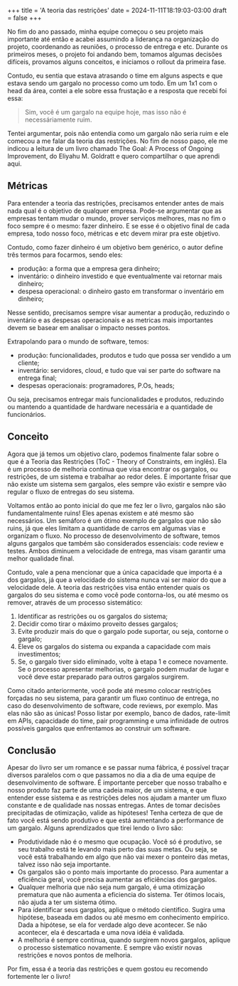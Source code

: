 +++
title = 'A teoria das restrições'
date = 2024-11-11T18:19:03-03:00
draft = false
+++

No fim do ano passado, minha equipe começou o seu projeto mais importante até então e acabei assumindo a liderança na organização do projeto, coordenando as reuniões, o processo de entrega e etc. Durante os primeiros meses, o projeto foi andando bem, tomamos algumas decisões difíceis, provamos alguns conceitos, e iniciamos o rollout da primeira fase.

Contudo, eu sentia que estava atrasando o time em alguns aspects e que estava sendo um gargalo no processo como um todo. Em um 1x1 com o head da área, contei a ele sobre essa frustação e a resposta que recebi foi essa: 

> Sim, você é um gargalo na equipe hoje, mas isso não é necessáriamente ruim.

Tentei argumentar, pois não entendia como um gargalo não seria ruim e ele comecou a me falar da teoria das restrições. No fim de nosso papo, ele me indicou a leitura de um livro chamado The Goal: A Process of Ongoing Improvement, do Eliyahu M. Goldratt e quero compartilhar o que aprendi aqui.

## Métricas

Para entender a teoria das restrições, precisamos entender antes de mais nada qual é o objetivo de qualquer empresa. Pode-se argumentar que as empresas tentam mudar o mundo, prover serviços melhores, mas no fim o foco sempre é o mesmo: fazer dinheiro. E se esse é o objetivo final de cada empresa, todo nosso foco, métricas e etc devem mirar pra este objetivo. 

Contudo, como fazer dinheiro é um objetivo bem genérico, o autor define três termos para focarmos, sendo eles:
- produção: a forma que a empresa gera dinheiro;
- inventário: o dinheiro investido e que eventualmente vai retornar mais dinheiro;
- despesa operacional: o dinheiro gasto em transformar o inventário em dinheiro;

Nesse sentido, precisamos sempre visar aumentar a produção, reduzindo o inventário e as despesas operacionais e as metricas mais importantes devem se basear em analisar o impacto nesses pontos.

Extrapolando para o mundo de software, temos:
- produção: funcionalidades, produtos e tudo que possa ser vendido a um cliente;
- inventário: servidores, cloud, e tudo que vai ser parte do software na entrega final;
- despesas operacionais: programadores, P.Os, heads;

Ou seja, precisamos entregar mais funcionalidades e produtos, reduzindo ou mantendo a quantidade de hardware necessária e a quantidade de funcionários.

## Conceito

Agora que já temos um objetivo claro, podemos finalmente falar sobre o que é a Teoria das Restrições (ToC - Theory of Constraints, em inglês). Ela é um processo de melhoria continua que visa encontrar os gargalos, ou restrições, de um sistema e trabalhar ao redor deles. É importante frisar que não existe um sistema sem gargalos, eles sempre vão existir e sempre vão regular o fluxo de entregas do seu sistema.

Voltamos então ao ponto inicial do que me fez ler o livro, gargalos não são fundamentalmente ruins! Eles apenas existem e até mesmo são necessários. Um semáforo é um ótimo exemplo de gargalos que não são ruins, já que eles limitam a quantidade de carros em algumas vias e organizam o fluxo. No processo de desenvolvimento de software, temos alguns gargalos que também são considerados essenciais: code review e testes. Ambos diminuem a velocidade de entrega, mas visam garantir uma melhor qualidade final.

Contudo, vale a pena mencionar que a única capacidade que importa é a dos gargalos, já que a velocidade do sistema nunca vai ser maior do que a velocidade dele. A teoria das restrições visa então entender quais os gargalos do seu sistema e como você pode contorna-los, ou até mesmo os remover, através de um processo sistemático:
1. Identificar as restrições ou os gargalos do sistema;
2. Decidir como tirar o máximo proveito desses gargalos;
3. Evite produzir mais do que o gargalo pode suportar, ou seja, contorne o gargalo;
4. Eleve os gargalos do sistema ou expanda a capacidade com mais investimentos;
5. Se, o gargalo tiver sido eliminado, volte à etapa 1 e comece novamente. Se o processo apresentar melhorias, o gargalo podem mudar de lugar e você deve estar preparado para outros gargalos surgirem.

Como citado anteriormente, você pode até mesmo colocar restrições forçadas no seu sistema, para garantir um fluxo continuo de entrega, no caso do desenvolvimento de software, code reviews, por exemplo. Mas elas não são as únicas! Posso listar por exemplo, banco de dados, rate-limit em APIs, capacidade do time, pair programming e uma infinidade de outros possíveis gargalos que enfrentamos ao construir um software.

## Conclusão

Apesar do livro ser um romance e se passar numa fábrica, é possível traçar diversos paralelos com o que passamos no dia a dia de uma equipe de desenvolvimento de software. É importante perceber que nosso trabalho e nosso produto faz parte de uma cadeia maior, de um sistema, e que entender esse sistema e as restrições deles nos ajudam a manter um fluxo constante e de qualidade nas nossas entregas. Antes de tomar decisões precipitadas de otimização, valide as hipóteses! Tenha certeza de que de fato você está sendo produtivo e que está aumentando a performance de um gargalo. Alguns aprendizados que tirei lendo o livro são:
- Produtividade não é o mesmo que ocupação. Você só é produtivo, se seu trabalho está te levando mais perto das suas metas. Ou seja, se você está trabalhando em algo que não vai mexer o ponteiro das metas, talvez isso não seja importante.
- Os gargalos são o ponto mais importante do processo. Para aumentar a eficiência geral, você precisa aumentar as eficiências dos gargalos.
- Qualquer melhoria que não seja num gargalo, é uma otimização prematura que não aumenta a eficiencia do sistema. Ter ótimos locais, não ajuda a ter um sistema ótimo.
- Para identificar seus gargalos, aplique o método cientifico. Sugira uma hipótese, baseada em dados ou até mesmo em conhecimento empírico. Dada a hipótese, se ela for verdade algo deve acontecer. Se não acontecer, ela é descartada e uma nova idéia é validada.
- A melhoria é sempre continua, quando surgirem novos gargalos, aplique o processo sistematico novamente. E sempre vão existir novas restrições e novos pontos de melhoria.

Por fim, essa é a teoria das restrições e quem gostou eu recomendo fortemente ler o livro! 
